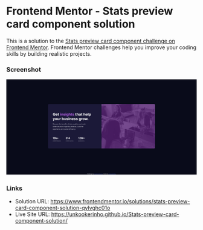 # Frontend Mentor - Stats preview card component solution

This is a solution to the [Stats preview card component challenge on Frontend Mentor](https://www.frontendmentor.io/challenges/stats-preview-card-component-8JqbgoU62). Frontend Mentor challenges help you improve your coding skills by building realistic projects.

### Screenshot

<img src="images/screenshot.png" />

### Links

- Solution URL: https://www.frontendmentor.io/solutions/stats-preview-card-component-solution-qylvghc01o
- Live Site URL: https://unkookerinho.github.io/Stats-preview-card-component-solution/
